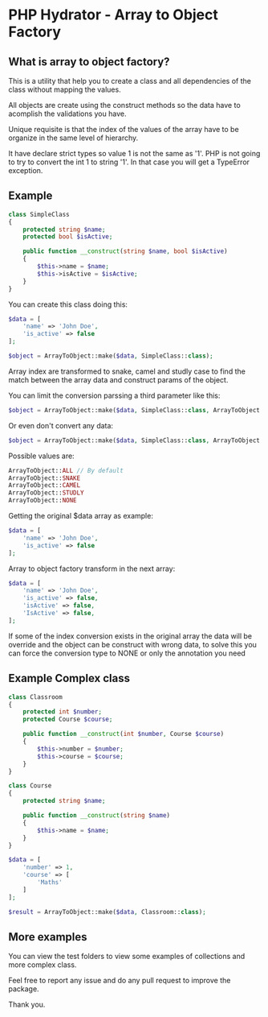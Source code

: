 # PHP Hydrator - Array to Object Factory

## What is array to object factory?

This is a utility that help you to create a class and all dependencies of the class without mapping the values.

All objects are create using the construct methods so the data have to acomplish the validations you have.

Unique requisite is that the index of the values of the array have to be organize in the same level of hierarchy.

It have declare strict types so value 1 is not the same as '1'. PHP is not going to try to convert the int 1 to string '1'. In that case you will get a TypeError exception.

## Example

```php
class SimpleClass
{
    protected string $name;
    protected bool $isActive;

    public function __construct(string $name, bool $isActive)
    {
        $this->name = $name;
        $this->isActive = $isActive;
    }
}
```

You can create this class doing this:

```php
$data = [
    'name' => 'John Doe',
    'is_active' => false
];

$object = ArrayToObject::make($data, SimpleClass::class);
```

Array index are transformed to snake, camel and studly case to find the match between the array data and construct params of the object.

You can limit the conversion parssing a third parameter like this:

```php
$object = ArrayToObject::make($data, SimpleClass::class, ArrayToObject::SNAKE);
```

Or even don't convert any data:
```php
$object = ArrayToObject::make($data, SimpleClass::class, ArrayToObject::NONE);
```

Possible values are: 
```php
ArrayToObject::ALL // By default
ArrayToObject::SNAKE
ArrayToObject::CAMEL
ArrayToObject::STUDLY
ArrayToObject::NONE
```

Getting the original $data array as example:
```php
$data = [
    'name' => 'John Doe',
    'is_active' => false
];
```

Array to object factory transform in the next array:

```php
$data = [
    'name' => 'John Doe',
    'is_active' => false,
    'isActive' => false,
    'IsActive' => false,
];
```

If some of the index conversion exists in the original array the data will be override and the object can be construct with wrong data, to solve this you can force the conversion type to NONE or only the annotation you need

## Example Complex class

```php
class Classroom
{
    protected int $number;
    protected Course $course;

    public function __construct(int $number, Course $course)
    {
        $this->number = $number;
        $this->course = $course;
    }
}

class Course
{
    protected string $name;

    public function __construct(string $name)
    {
        $this->name = $name;
    }
}

$data = [
    'number' => 1,
    'course' => [
        'Maths'
    ]
];

$result = ArrayToObject::make($data, Classroom::class);
```

## More examples

You can view the test folders to view some examples of collections and more complex class.

Feel free to report any issue and do any pull request to improve the package.

Thank you.
